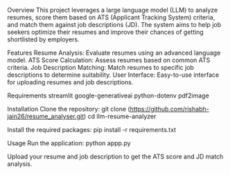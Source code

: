 Overview This project leverages a large language model (LLM) to analyze resumes, score them based on ATS (Applicant Tracking System) criteria, and match them against job descriptions (JD). The system aims to help job seekers optimize their resumes and improve their chances of getting shortlisted by employers.

Features Resume Analysis: Evaluate resumes using an advanced language model. ATS Score Calculation: Assess resumes based on common ATS criteria. Job Description Matching: Match resumes to specific job descriptions to determine suitability. User Interface: Easy-to-use interface for uploading resumes and job descriptions.

Requirements streamlit google-generativeai python-dotenv pdf2image

Installation Clone the repository: git clone (https://github.com/rishabh-jain26/resume_analyser.git) cd llm-resume-analyzer

Install the required packages: pip install -r requirements.txt

Usage Run the application: python appp.py

Upload your resume and job description to get the ATS score and JD match analysis.
